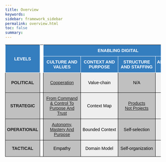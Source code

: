```yaml
---
title: Overview
keywords:
sidebar: framework_sidebar
permalink: overview.html
toc: false
summary:
---
```


<style type="text/css">
.tg  {border-collapse:collapse;border-spacing:0;}
.tg td{font-family:Arial, sans-serif;font-size:14px;padding:10px 5px;border-style:solid;border-width:1px;overflow:hidden;word-break:normal;}
.tg th{font-family:Arial, sans-serif;font-size:14px;font-weight:normal;padding:10px 5px;border-style:solid;border-width:1px;overflow:hidden;word-break:normal;}
.tg .tg-2thk{background-color:#c0c0c0;text-align:center;font-weight:bold}
.tg .tg-1jmy{background-color:#347dbe;color:#ffffff;text-align:center;font-weight:bold}
.tg .tg-944b{background-color:#ffffff;color:#ffffff;text-align:center;max-width:10px;}
.tg .tg-6997{background-color:#ffffff;color:#000000;text-align:center}
.tg .tg-qems{background-color:#c0c0c0;color:#000000;text-align:center;min-width:110px;}
.tg .tg-tr94{background-color:#efefef;color:#000000;text-align:center;min-width:110px;}
</style>
<table class="tg">
<tr>
<th class="tg-1jmy" rowspan="2">LEVELS</th>
<th class="tg-944b"></th>
<th class="tg-1jmy" colspan="4">ENABLING DIGITAL</th>
<th class="tg-944b"></th>
<th class="tg-1jmy" colspan="4">BEING DIGITAL</th>
</tr>
<tr>
<td class="tg-944b"></td>
<td class="tg-1jmy">CULTURE AND VALUES</td>
<td class="tg-1jmy">CONTEXT AND PURPOSE</td>
<td class="tg-1jmy">STRUCTURE AND STAFFING</td>
<td class="tg-1jmy">ARCHITECTURE AND DESIGN</td>
<td class="tg-944b"></td>
<td class="tg-1jmy">BUILD</td>
<td class="tg-1jmy">SHIP</td>
<td class="tg-1jmy">RUN</td>
<td class="tg-1jmy">CHANGE</td>
</tr>
<tr>
<td class="tg-2thk">POLITICAL</td>
<td class="tg-6997"></td>
<td class="tg-qems"><a href="cooperation.html" title=" ">Cooperation</a></td>
<td class="tg-tr94">Value-chain</td>
<td class="tg-qems"><p title="Not Applicable">N/A</p></td>
<td class="tg-tr94"><p title="Not Applicable">N/A</p></td>
<td class="tg-6997"></td>
<td class="tg-qems"><a href="open-source-first.html" title=" ">Open Source First</a></td>
<td class="tg-tr94"><a href="time-to-customer-value.html" title=" ">Time to Customer Value</a></td>
<td class="tg-qems"><p title="Not Applicable">N/A</p></td>
<td class="tg-tr94"><p title="Not Applicable">N/A</p></td>
</tr>
<tr>
<td class="tg-2thk">STRATEGIC</td>
<td class="tg-6997"></td>
<td class="tg-qems"><a href="from-command-control-to-purpose-and-trust.html" title="Imagine a world where people wake up inspired to go to work, a world in which trust and loyalty are the rule rather than the exception">From Command & Control To Purpose And Trust</a></td>
<td class="tg-tr94">Context Map</td>
<td class="tg-qems"><a href="products-not-projects.html" title=" ">Products<br>Not Projects</a></td>
<td class="tg-tr94"><a href="evolutionary-architecture.html" title=" ">Evolutionary Architecture</a></td>
<td class="tg-6997"></td>
<td class="tg-qems"><a href="dont-build-what-can-be-used-or-bought.html" title=" ">Don’t Build, What Can Be Used Or Bought</a></td>
<td class="tg-tr94"><a href="created-and-proven-by-doing.html" title=" ">Created And Proven By Doing</a></td>
<td class="tg-qems"><a href="cloud-only.html" title=" ">Cloud-only</a></td>
<td class="tg-tr94"><a href="continuous-improvement.html" title="Continuous improvement is not just a fancy word.
It is a natural process which aims to improve our current situation. We don’t want to work harder if we can achieve the same or better result by working smarter. In other words, we want to eliminate all work that isn’t absolutely necessary">Continuous Improvement</a></td>
</tr>
<tr>
<td class="tg-2thk">OPERATIONAL</td>
<td class="tg-6997"></td>
<td class="tg-qems"><a href="autonomy-mastery-and-purpose.html" title="To motivate employees who work beyond basic tasks, give them these three factors to increase performance and satisfaction; Autonomy, Mastery and Purpose">Autonomy, Mastery And Purpose</a></td>
<td class="tg-tr94">Bounded Context</td>
<td class="tg-qems">Self-selection</td>
<td class="tg-tr94"><a href="microservices-architecture.html" title=" ">Microservices Architecture</a></td>
<td class="tg-6997"></td>
<td class="tg-qems"><a href="respect-the-bounded-context.html" title=" ">Respect The Bounded Context</a></td>
<td class="tg-tr94"><a href="optimize-for-speed-not-efficiency.html" title=" ">Optimize For Speed, Not Efficiency</a></td>
<td class="tg-qems"><a href="self-service-services.html" title="Self-service is over the phone, web, and email to facilitate customer interactions using automation. Self-service software and self-service apps (for example online banking apps, web portals with shops, self-service check-in at the airport) become increasingly common.">Self-service Services</a></td>
<td class="tg-tr94"><a href="observe-orient-decide-act.html" title="By deploying a change and measuring its effects, the team gain confidence that any software change is reliable, performant, and affects the metric of interest, confirming any hypothesis">Observe, Orient, Decide and Act</a></td>
</tr>
<tr>
<td class="tg-2thk">TACTICAL</td>
<td class="tg-6997"></td>
<td class="tg-qems">Empathy</td>
<td class="tg-tr94">Domain Model</td>
<td class="tg-qems">Self-organization </td>
<td class="tg-tr94"><a href="cloud-native.html" title=" ">Cloud Native</a></td>
<td class="tg-6997"></td>
<td class="tg-qems"><a href="technical-excellence.html" title=" ">Technical Excellence</a></td>
<td class="tg-tr94"><a href="continuous-deployment.html" title=" ">Continuous Deployment</a></td>
<td class="tg-qems"><a href="you-build-it-you-run-it.html" title=" ">“You Build It,<br>You Run It.”</a></td>
<td class="tg-tr94"><a href="metrics-driven-development.html" title="Metrics-Driven Development (MDD) The use of real-time metrics to drive rapid, precise, and granular software iterations. MDD is an emerging term developing from the practices of continuous integration, continuous delivery, dev ops, and agile software methodologies">Metrics-Driven Development</a></td>
</tr>
</table>
